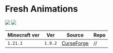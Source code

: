 # Fresh Animations

![](https://media.forgecdn.net/attachments/812/419/fa1.png)
![](https://media.forgecdn.net/attachments/804/892/blossoms.png)

| Minecraft ver | Ver     | Source                                                                            | Repo |
| ------------- | ------- | --------------------------------------------------------------------------------- | ---- |
| `1.21.1`      | `1.9.2` | [CurseForge](https://www.curseforge.com/minecraft/texture-packs/fresh-animations) | //   |